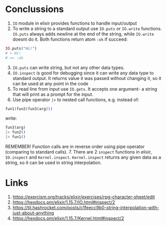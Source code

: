 # Conclussions
1. `IO` module in elixir provides functions to handle input/output
2. To write a string to a standard output use `IO.puts` or `IO.write` functions. `IO.puts` always adds newline at the end of the string, while `IO.write` doesnt do it. Both functions return atom `:ok` if succeed:
```elixir
IO.puts("Hi!")
# > Hi!
# => :ok
```
3. `IO.puts` can write string, but not any other data types. 
4. `IO.inspect` is good for debugging since it can write any data type to standard output. It returns value it was passed without changing it, so it can be used at any point in the code
5. To read line from input use `IO.gets`. It accepts one argument- a string that will print as a prompt for the input. 
6. Use pipe operator `|>` to nested call functions, e.g. instead of:
```elixir
fun1(fun2(fun3(arg)))
```
write:
```elixir
fun3(arg)
|> fun2()
|> fun1()
```
REMEMBER! Function calls are in reverse order using pipe operator (comparing to standard calls).
7. There are 2 `inspect` functions in elixir, `IO.inspect` and `Kernel.inspect`. `Kernel.inspect` returns any given data as a string, so it can be used in string interpolation. 

# Links
1. https://exercism.org/tracks/elixir/exercises/rpg-character-sheet/edit
2. https://hexdocs.pm/elixir/1.15.7/IO.html#inspect/2
3. https://til.hashrocket.com/posts/c1feecc9b0-string-interpolation-with-just-about-anything
4. https://hexdocs.pm/elixir/1.15.7/Kernel.html#inspect/2





